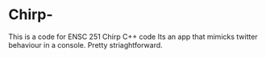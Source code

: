 # Chirp-
This is a code for ENSC 251 Chirp
C++ code
Its an app that mimicks twitter behaviour in a console.
Pretty striaghtforward.
